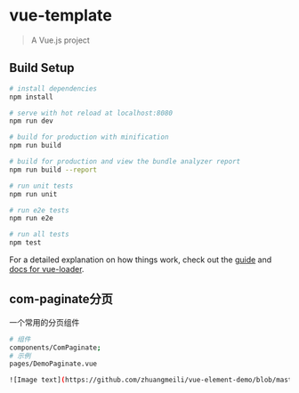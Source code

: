 # vue-template

> A Vue.js project

## Build Setup

``` bash
# install dependencies
npm install

# serve with hot reload at localhost:8080
npm run dev

# build for production with minification
npm run build

# build for production and view the bundle analyzer report
npm run build --report

# run unit tests
npm run unit

# run e2e tests
npm run e2e

# run all tests
npm test
```

For a detailed explanation on how things work, check out the [guide](http://vuejs-templates.github.io/webpack/) and [docs for vue-loader](http://vuejs.github.io/vue-loader).

## com-paginate分页
一个常用的分页组件

``` bash
# 组件
components/ComPaginate;
# 示例
pages/DemoPaginate.vue

![Image text](https://github.com/zhuangmeili/vue-element-demo/blob/master/static/md/paginate.gif)

```
